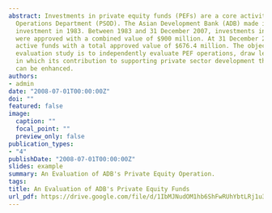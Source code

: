 ```yaml
---
abstract: Investments in private equity funds (PEFs) are a core activity for the Private Sector
  Operations Department (PSOD). The Asian Development Bank (ADB) made its first PEF equity
  investment in 1983. Between 1983 and 31 December 2007, investments in a total of 75 PEFs
  were approved with a combined value of $900 million. At 31 December 2007, PSOD had 40
  active funds with a total approved value of $676.4 million. The objective of this special 
  evaluation study is to independently evaluate PEF operations, draw lessons, and identify ways 
  in which its contribution to supporting private sector development through the use of PEF instruments 
  can be enhanced.
authors:
- admin
date: "2008-07-01T00:00:00Z"
doi: ""
featured: false
image:
  caption: ""
  focal_point: ""
  preview_only: false
publication_types:
- "4"
publishDate: "2008-07-01T00:00:00Z"
slides: example
summary: An Evaluation of ADB's Private Equity Operation.
tags:
title: An Evaluation of ADB's Private Equity Funds
url_pdf: https://drive.google.com/file/d/1IbMJNudOM1hb6ShFwRUhYbtLRj1u3xNm
---
```



